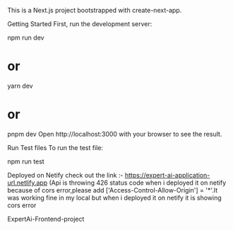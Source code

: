 This is a Next.js project bootstrapped with create-next-app.

Getting Started
First, run the development server:

npm run dev
# or
yarn dev
# or
pnpm dev
Open http://localhost:3000 with your browser to see the result.

Run Test files
To run the test file:

npm run test

Deployed on Netify
check out the link :- https://expert-ai-application-url.netlify.app (Api is throwing 426 status code when i deployed it on netify because of cors error,please add ['Access-Control-Allow-Origin'] = '*'.It was working fine in my local but when i deployed it on netify it is showing cors error

ExpertAi-Frontend-project
